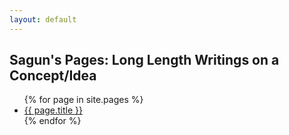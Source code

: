 ```yaml
---
layout: default
---
```


## Sagun's Pages: Long Length Writings on a Concept/Idea

<ul>
  {% for page in site.pages %}
    <li>
      <a href="{{ page.url }}">{{ page.title }}</a>
    </li>
  {% endfor %}
</ul>
